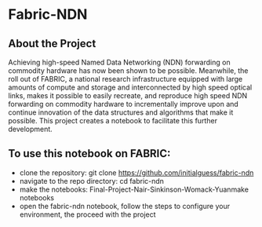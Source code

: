 # Fabric-NDN

## About the Project
Achieving high-speed Named Data Networking (NDN) forwarding on commodity hardware has now been shown to be possible.  Meanwhile, the roll out of FABRIC, a national research infrastructure equipped with large amounts of compute and storage and interconnected by high speed optical links, makes it possible to easily recreate, and reproduce high speed NDN forwarding on commodity hardware to incrementally improve upon and continue innovation of the data structures and algorithms that make it possible.  This project creates a notebook to facilitate this further development.


## To use this notebook on FABRIC:

* clone the repository: git clone https://github.com/initialguess/fabric-ndn
* navigate to the repo directory: cd fabric-ndn
* make the notebooks: Final-Project-Nair-Sinkinson-Womack-Yuanmake notebooks
* open the fabric-ndn notebook, follow the steps to configure your environment, the proceed with the project